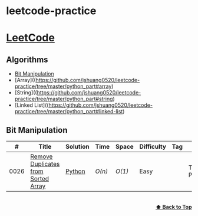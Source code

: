 # leetcode-practice

# [LeetCode](https://leetcode.com/problemset/all/)

## Algorithms

* [Bit Manipulation](https://github.com/jshuang0520/leetcode-practice/tree/master/python_part#bit-manipulation)
* [Array]((https://github.com/jshuang0520/leetcode-practice/tree/master/python_part#array)
* [String]((https://github.com/jshuang0520/leetcode-practice/tree/master/python_part#string)
* [Linked List]((https://github.com/jshuang0520/leetcode-practice/tree/master/python_part#linked-list)


## Bit Manipulation
|  #  | Title           |  Solution       |  Time           | Space           | Difficulty    | Tag          | Note| 
|-----|---------------- | --------------- | --------------- | --------------- | ------------- |--------------|-----|
0026 | [Remove Duplicates from Sorted Array](https://leetcode.com/problems/remove-duplicates-from-sorted-array/)| [Python](./python_part/0026_remove_duplicates_from_sorted_array.py) | _O(n)_       | _O(1)_         | Easy           || Two Pointers

<br/>
<div align="right">
    <b><a href="#algorithms">⬆️ Back to Top</a></b>
</div>
<br/>


